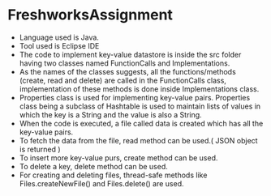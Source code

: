 # FreshworksAssignment

* Language used is Java.
* Tool used is Eclipse IDE 
* The code to implement key-value datastore is inside the src folder having two classes named FunctionCalls and Implementations.
* As the names of the classes suggests, all the functions/methods (create, read and delete) are called in the FunctionCalls class, implementation of these methods is done inside Implementations class.
* Properties class is used for implementing key-value pairs. Properties class being a subclass of Hashtable is used to maintain lists of values in which the key is a String and the value is also a String.
* When the code is executed, a file called data is created which has all the key-value pairs.
* To fetch the data from the file, read method can be used.( JSON object is returned )
* To insert more key-value purs, create method can be used.
* To delete a key, delete method can be used.
* For creating and deleting files, thread-safe methods like Files.createNewFile() and Files.delete() are used.
